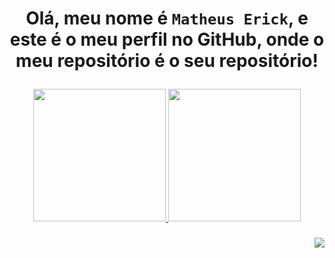 <div align="center"><h1><p><strong>
Olá, meu nome é <code>Matheus Erick</code>, e este é o meu perfil no GitHub, onde o meu repositório é o seu repositório!
</strong></p></h2></div>

<div align="center">
<a href="https://github.com/obyick">
<img height="212em" src="https://github-readme-stats.vercel.app/api?username=obyick&show_icons=true&theme=darcula&include_all_commits=true&count_private=true"/>
<img height="212em" src="https://github-readme-stats.vercel.app/api/top-langs/?username=obyick&layout=compact&langs_count=7&theme=darcula"/>
</div>
  
<div align="right"><h3><p><strong>
<a href="mailto:matheuserickbarros@gmail.com"><img src="https://img.shields.io/badge/-Gmail-%23333?style=for-the-badge&logo=gmail&logoColor=white" target="_blank"></a> 
</strong></p></h2></div>
